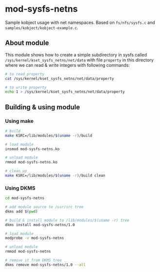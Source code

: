 # mod-sysfs-netns

Sample kobject usage with net namespaces.
Based on `fs/nfs/sysfs.c`
and `samples/kobject/kobject-example.c`.

## About module

This module shows how to create a simple subdirectory in sysfs called
`/sys/kernel/kset_sysfs_netns/net/data` with file `property` in this directory
where we can read & write integers with following commands:

```bash
# to read property
cat /sys/kernel/kset_sysfs_netns/net/data/property
```

```bash
# to write property
echo 1 > /sys/kernel/kset_sysfs_netns/net/data/property
```

## Building & using module

### Using make

```bash
# build
make KSRC=/lib/modules/$(uname -r)/build
```

```bash
# load module
insmod mod-sysfs-netns.ko
```

```bash
# unload module
rmmod mod-sysfs-netns.ko
```

```bash
# clean up
make KSRC=/lib/modules/$(uname -r)/build clean
```

### Using DKMS

```bash
cd mod-sysfs-netns
```

```bash
# add module source to /usr/src tree
dkms add $(pwd)
```

```bash
# build & install module to /lib/modules/$(uname -r) tree
dkms install mod-sysfs-netns/1.0
```

```bash
# load module
modprobe -v mod-sysfs-netns
```

```bash
# unload module
rmmod mod-sysfs-netns
```

```bash
# remove it from DKMS tree
dkms remove mod-sysfs-netns/1.0 --all
```
